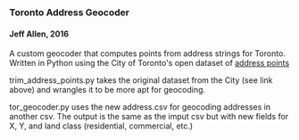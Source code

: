 ###  Toronto Address Geocoder

#### Jeff Allen, 2016

A custom geocoder that computes points from address strings for Toronto. Written in Python using the City of Toronto's open dataset of [address points](http://www1.toronto.ca/wps/portal/contentonly?vgnextoid=91415f9cd70bb210VgnVCM1000003dd60f89RCRD&vgnextchannel=1a66e03bb8d1e310VgnVCM10000071d60f89RCRD)

trim_address_points.py takes the original dataset from the City (see link above) and wrangles it to be more apt for geocoding.

tor_geocoder.py uses the new address.csv for geocoding addresses in another csv. The output is the same as the imput csv but with new fields for X, Y, and land class (residential, commercial, etc.)
